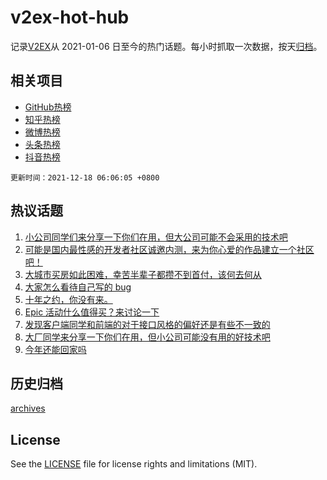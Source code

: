 # v2ex-hot-hub

 记录[V2EX](https://www.v2ex.com/)从 2021-01-06 日至今的热门话题。每小时抓取一次数据，按天[归档](archives)。
 
 ## 相关项目

- [GitHub热榜](https://github.com/lonnyzhang423/github-hot-hub)
- [知乎热榜](https://github.com/lonnyzhang423/zhihu-hot-hub)
- [微博热榜](https://github.com/lonnyzhang423/weibo-hot-hub)
- [头条热榜](https://github.com/lonnyzhang423/toutiao-hot-hub)
- [抖音热榜](https://github.com/lonnyzhang423/douyin-hot-hub)


 `更新时间：2021-12-18 06:06:05 +0800`

## 热议话题

1. [小公司同学们来分享一下你们在用，但大公司可能不会采用的技术吧](https://www.v2ex.com/t/822738)
1. [可能是国内最性感的开发者社区诚邀内测，来为你心爱的作品建立一个社区吧！](https://www.v2ex.com/t/822746)
1. [大城市买房如此困难，幸苦半辈子都攒不到首付，该何去何从](https://www.v2ex.com/t/822778)
1. [大家怎么看待自己写的 bug](https://www.v2ex.com/t/822756)
1. [十年之约，你没有来。](https://www.v2ex.com/t/822731)
1. [Epic 活动什么值得买？来讨论一下](https://www.v2ex.com/t/822725)
1. [发现客户端同学和前端的对于接口风格的偏好还是有些不一致的](https://www.v2ex.com/t/822769)
1. [大厂同学来分享一下你们在用，但小公司可能没有用的好技术吧](https://www.v2ex.com/t/822720)
1. [今年还能回家吗](https://www.v2ex.com/t/822735)

## 历史归档

[archives](archives)

## License

See the [LICENSE](LICENSE) file for license rights and limitations (MIT).
